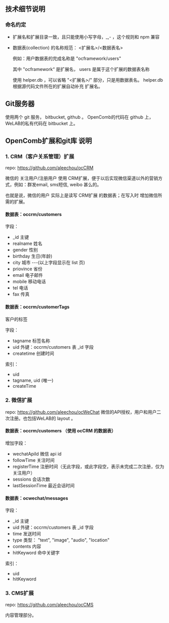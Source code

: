 ## 技术细节说明

### 命名约定

* 扩展名和扩展目录一致，且只能使用小写字母，_,- ，这个规则和 npm 兼容

* 数据表(collection) 的名称规范：  <扩展名>/<数据表名>

    例如：用户数据表的完成名称是 "ocframework/users"

    其中 "ocframework“ 是扩展名， users 是属于这个扩展的数据表名称

    使用 helper.db ，可以省略 "<扩展名>/" 部分，只是用数据表名。 helper.db 根据源代码文件所在的扩展自动补充 扩展名。




## Git服务器
使用两个 git 服务， bitbucket, github  。 OpenComb的代码在 github 上， WeLAB的私有代码在 bitbucket 上。

## OpenComb扩展和git库 说明

### 1. CRM（客户关系管理）扩展

repo: https://github.com/aleechou/ocCRM

微信的 关注用户/注册用户 使用 CRM扩展，便于以后实现微信渠道以外的营销方式，例如：群发email, sms短信, weibo 甚么的。

也就是说，微信的用户 实际上是读写 CRM扩展 的数据表；在写入时 增加微信所需的扩展。

#### 数据表：occrm/customers   

字段： 
* _id             主键
* realname     姓名
* gender        性别
* birthday      生日(年龄)
* city             城市
---(以上字段显示在 list 页)
* priovince     省份
* email          电子邮件
* mobile        移动电话
* tel              电话
* fax              传真

#### 数据表：occrm/customerTags 
客户的标签

字段：
* tagname    标签名称
* uid            外键：occrm/customers 表 _id 字段
* createtime  创建时间

索引：
* uid
* tagname, uid (唯一)
* createTime


### 2. 微信扩展
repo: https://github.com/aleechou/ocWeChat
微信的API授权，用户和用户二次注册。也包括WeLAB的 layout 。



#### 数据表：occrm/customers （使用 ocCRM 的数据表）

增加字段：
* wechatApiId     微信 api id
* followTime      关注时间
* registerTime    注册时间（无此字段，或此字段空，表示未完成二次注册，仅为关注用户）
* sessions        会话次数
* lastSessionTime 最近会话时间


#### 数据表：ocwechat/messages

字段：
* _id             主键
* uid             外键：occrm/customers 表 _id 字段
* time            发送时间
* type            类型： "text", "image", "audio", "location"
* contents        内容
* hitKeyword      命中关键字

索引：
* uid
* hitKeyword


### 3. CMS扩展

repo: https://github.com/aleechou/ocCMS

内容管理部分。






